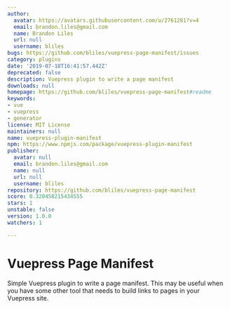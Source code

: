 ```yaml
---
author:
  avatar: https://avatars.githubusercontent.com/u/2761281?v=4
  email: brandon.liles@gmail.com
  name: Brandon Liles
  url: null
  username: bliles
bugs: https://github.com/bliles/vuepress-page-manifest/issues
category: plugins
date: '2019-07-18T16:41:57.442Z'
deprecated: false
description: Vuepress plugin to write a page manifest
downloads: null
homepage: https://github.com/bliles/vuepress-page-manifest#readme
keywords:
- vue
- vuepress
- generator
license: MIT License
maintainers: null
name: vuepress-plugin-manifest
npm: https://www.npmjs.com/package/vuepress-plugin-manifest
publisher:
  avatar: null
  email: brandon.liles@gmail.com
  name: null
  url: null
  username: bliles
repository: https://github.com/bliles/vuepress-page-manifest
score: 0.320458215434555
stars: 1
unstable: false
version: 1.0.0
watchers: 1

---
```


# Vuepress Page Manifest

Simple Vuepress plugin to write a page manifest. This may be useful when you
have some other tool that needs to build links to pages in your Vuepress site.

